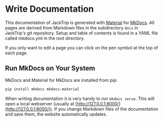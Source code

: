 # Write Documentation

This documentation of JackTrip is generated with [Material](https://squidfunk.github.io/mkdocs-material/)
for [MkDocs](https://www.mkdocs.org/). All pages are derived from Markdown files in the subdirectory `docs`
in JackTrip's git repository. Setup and table of contents is found in a YAML file called mkdocs.yml in
the root directory.

If you only want to edit a page you can click on the pen symbol at the top of each page.

## Run MkDocs on Your System

MkDocs and Material for MkDocs are installed from pip:
```bash
pip install mkdocs mkdocs-material
``` 

When writing documentation it is very handy to run `mkdocs serve`. This will open
a local webserver (usually at [http://127.0.0.1:8000/](http://127.0.0.1:8000/)).
If you change Markdown files of the documentation and save them, the website automatically
updates. 

